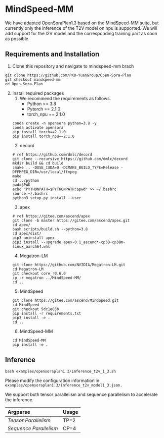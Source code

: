 # MindSpeed-MM
We have adapted OpenSoraPlan1.3 based on the MindSpeed-MM suite, but currently only the inference of the T2V model on npu is supported. We will add support for the I2V model and the corresponding training part as soon as possible.

## Requirements and Installation

1. Clone this repository and navigate to mindspeed-mm brach
```
git clone https://github.com/PKU-YuanGroup/Open-Sora-Plan
git checkout mindspeed-mm
cd Open-Sora-Plan
```
2. Install required packages
    1. We recommend the requirements as follows.
       * Python >= 3.8
       * Pytorch == 2.1.0
       * torch_npu == 2.1.0
    ```
    conda create -n opensora python=3.8 -y
    conda activate opensora
    pip install torch==2.1.0
    pip install torch_npu==2.1.0
    ```
   2. decord
    ```
    # ref https://github.com/dmlc/decord
    git clone --recursive https://github.com/dmlc/decord
    mkdir build && cd build 
    cmake .. -DUSE_CUDA=0 -DCMAKE_BUILD_TYPE=Release -DFFMPEG_DIR=/usr/local/ffmpeg 
    make 
    cd ../python 
    pwd=$PWD 
    echo "PYTHONPATH=$PYTHONPATH:$pwd" >> ~/.bashrc 
    source ~/.bashrc 
    python3 setup.py install --user
    ```
   3. apex
    ```
    # ref https://gitee.com/ascend/apex 
    git clone -b master https://gitee.com/ascend/apex.git
    cd apex/
    bash scripts/build.sh --python=3.8
    cd apex/dist/
    pip3 uninstall apex
    pip3 install --upgrade apex-0.1_ascend*-cp38-cp38m-linux_aarch64.whl
    ```
   4. Megatron-LM
    ```
    git clone https://github.com/NVIDIA/Megatron-LM.git
    cd Megatron-LM
    git checkout core_r0.6.0
    cp -r megatron ../MindSpeed-MM/
    cd ..
    ```
   5. MindSpeed
    ```
    git clone https://gitee.com/ascend/MindSpeed.git
    cd MindSpeed
    git checkout 5dc1e83b
    pip install -r requirements.txt 
    pip3 install -e .
    cd ..
    ```
   6. MindSpeed-MM
    ```
    cd MindSpeed-MM
    pip install -e .
    ```
## Inference
```shell
bash examples/opensoraplan1.3/inference_t2v_1_3.sh
```
Please modify the configuration information in `examples/opensoraplan1.3/inference_t2v_model1_3.json.`

We support both tensor parallelism and sequence parallelism to accelerate the inference.

| Argparse                              | Usage                                                                                                                                                                                                                                                                                                                                                 |
|:--------------------------------------|:------------------------------------------------------------------------------------------------------------------------------------------------------------------------------------------------------------------------------------------------------------------------------------------------------------------------------------------------------|
| _Tensor Parallelism_                  | TP=2                                                                                                                                                                                                                                                                                                                                                  |
| _Sequence Parallelism_                | CP=4                                                                                                                                                                                                                                                                                                                                                  |


